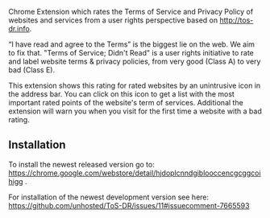 Chrome Extension which rates the Terms of Service and Privacy Policy of websites and services from a user rights perspective based on http://tos-dr.info.

“I have read and agree to the Terms” is the biggest lie on the web. We aim to fix that.
"Terms of Service; Didn't Read" is a user rights initiative to rate and label website terms & privacy policies,
from very good (Class A) to very bad (Class E).

This extension shows this rating for rated websites by an unintrusive icon in the address bar.
You can click on this icon to get a list with the most important rated points of the website's term of services.
Additional the extension will warn you when you visit for the first time a website with a bad rating.

## Installation
To install the newest released version go to: https://chrome.google.com/webstore/detail/hjdoplcnndgiblooccencgcggcoihigg .

For installation of the newest development version see here: https://github.com/unhosted/ToS-DR/issues/11#issuecomment-7665593
